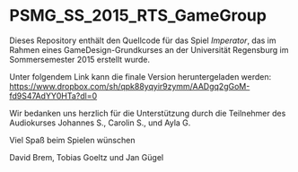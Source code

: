 # PSMG_SS_2015_RTS_GameGroup

Dieses Repository enthält den Quellcode für das Spiel _Imperator_, 
das im Rahmen eines GameDesign-Grundkurses an der Universität Regensburg im Sommersemester 2015 erstellt wurde.

Unter folgendem Link kann die finale Version heruntergeladen werden: 
https://www.dropbox.com/sh/qpk88yqyir9zymm/AADgq2gGoM-fd9S47AdYY0HTa?dl=0

Wir bedanken uns herzlich für die Unterstützung durch die Teilnehmer
des Audiokurses Johannes S., Carolin S., und Ayla G.

Viel Spaß beim Spielen wünschen

David Brem, Tobias Goeltz und Jan Gügel
